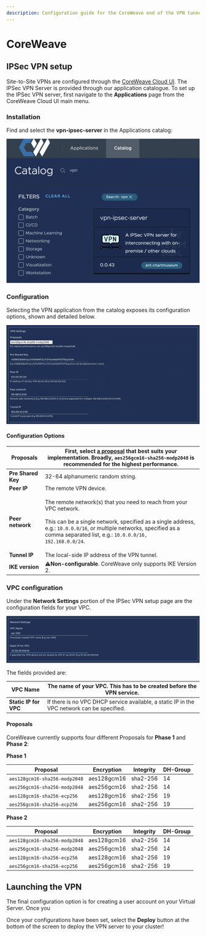 ```yaml
---
description: Configuration guide for the CoreWeave end of the VPN tunnel.
---
```


# CoreWeave

## IPSec VPN setup

Site-to-Site VPNs are configured through the [CoreWeave Cloud UI](../../../../virtual-servers/deployment-methods/coreweave-apps.md). The IPSec VPN Server is provided through our application catalogue. To set up the IPSec VPN server, first navigate to the **Applications** page from the CoreWeave Cloud UI main menu.

### Installation

Find and select the **vpn-ipsec-server** in the Applications catalog:

![The applications page on CoreWeave Cloud, with a search filter for "vpn."](<../../../.gitbook/assets/image (2) (1).png>)

### Configuration

Selecting the VPN application from the catalog exposes its configuration options, shown and detailed below.

![VPN Server configuration example.](<../../../.gitbook/assets/image (1) (1).png>)

#### Configuration Options

| **Proposals**      | First, select [a proposal](coreweave.md#proposals) that best suits your implementation. Broadly, `aes256gcm16-sha256-modp2048` is recommended for the highest performance.                                                                                                                |
| ------------------ | ----------------------------------------------------------------------------------------------------------------------------------------------------------------------------------------------------------------------------------------------------------------------------------------- |
| **Pre Shared Key** | 32-64 alphanumeric random string.                                                                                                                                                                                                                                                         |
| **Peer IP**        | The remote VPN device.                                                                                                                                                                                                                                                                    |
| **Peer network**   | <p>The remote network(s) that you need to reach from your VPC network.<br><br>This can be a single network, specified as a single address, e.g.: <code>10.0.0.0/16</code>, or multiple networks, specified as a comma separated list, e.g.: <code>10.0.0.0/16, 192.168.0.0/24</code>.</p> |
| **Tunnel IP**      | The local-side IP address of the VPN tunnel.                                                                                                                                                                                                                                              |
| **IKE version**    | :warning:**Non-configurable**. CoreWeave only supports IKE Version 2.                                                                                                                                                                                                                     |

### VPC configuration

Under the **Network Settings** portion of the IPSec VPN setup page are the configuration fields for your VPC.

![VPC configuration example.](<../../../.gitbook/assets/image (2).png>)

The fields provided are:

| **VPC Name**          | The name of your VPC. This has to be created before the VPN service.                        |
| --------------------- | ------------------------------------------------------------------------------------------- |
| **Static IP for VPC** | If there is no VPC DHCP service available, a static IP in the VPC network can be specified. |

#### Proposals

CoreWeave currently supports four different Proposals for **Phase 1** and **Phase 2**:

**Phase 1**

| Proposal                       | Encryption  | Integrity | DH-Group |
| ------------------------------ | ----------- | --------- | -------- |
| `aes128gcm16-sha256-modp2048​` | aes128gcm16 | sha2-256  | 14       |
| `aes256gcm16-sha256-modp2048`  | aes256gcm16 | sha2-256  | 14       |
| `aes128gcm16-sha256-ecp256`    | aes128gcm16 | sha2-256  | 19       |
| `aes256gcm16-sha256-ecp256`    | aes256gcm16 | sha2-256  | 19       |

**Phase 2**

| Proposal                       | Encryption  | Integrity | DH-Group |
| ------------------------------ | ----------- | --------- | -------- |
| `aes128gcm16-sha256-modp2048​` | aes128gcm16 | sha2-256  | 14       |
| `aes256gcm16-sha256-modp2048`  | aes256gcm16 | sha2-256  | 14       |
| `aes128gcm16-sha256-ecp256`    | aes128gcm16 | sha2-256  | 19       |
| `aes256gcm16-sha256-ecp256`    | aes256gcm16 | sha2-256  | 19       |

## Launching the VPN

The final configuration option is for creating a user account on your Virtual Server. Once you&#x20;

Once your configurations have been set, select the **Deploy** button at the bottom of the screen to deploy the VPN server to your cluster!
